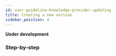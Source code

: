 ```yaml
---
id: user-guideline-knowledge-provider-updating
title: Creating a new version
sidebar_position: 4
---
```


**Under development**

### Step-by-step
